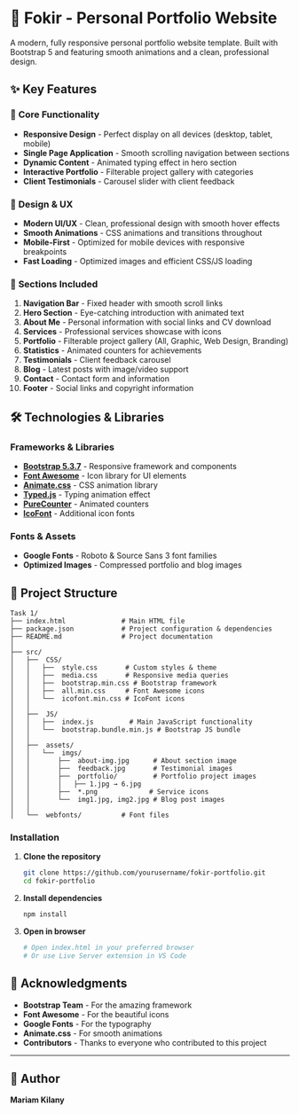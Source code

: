 # 🎨 Fokir - Personal Portfolio Website

 A modern, fully responsive personal portfolio website template. Built with Bootstrap 5 and featuring smooth animations and a clean, professional design.


## ✨ Key Features

### 🎯 **Core Functionality**
- **Responsive Design** - Perfect display on all devices (desktop, tablet, mobile)
- **Single Page Application** - Smooth scrolling navigation between sections
- **Dynamic Content** - Animated typing effect in hero section
- **Interactive Portfolio** - Filterable project gallery with categories
- **Client Testimonials** - Carousel slider with client feedback

### 🎨 **Design & UX**
- **Modern UI/UX** - Clean, professional design with smooth hover effects
- **Smooth Animations** - CSS animations and transitions throughout
- **Mobile-First** - Optimized for mobile devices with responsive breakpoints
- **Fast Loading** - Optimized images and efficient CSS/JS loading

### 📱 **Sections Included**
1. **Navigation Bar** - Fixed header with smooth scroll links
2. **Hero Section** - Eye-catching introduction with animated text
3. **About Me** - Personal information with social links and CV download
4. **Services** - Professional services showcase with icons
5. **Portfolio** - Filterable project gallery (All, Graphic, Web Design, Branding)
6. **Statistics** - Animated counters for achievements
7. **Testimonials** - Client feedback carousel
8. **Blog** - Latest posts with image/video support
9. **Contact** - Contact form and information
10. **Footer** - Social links and copyright information

## 🛠️ Technologies & Libraries

### **Frameworks & Libraries**
- **[Bootstrap 5.3.7](https://getbootstrap.com/)** - Responsive framework and components
- **[Font Awesome](https://fontawesome.com/)** - Icon library for UI elements
- **[Animate.css](https://animate.style/)** - CSS animation library
- **[Typed.js](https://mattboldt.com/demos/typed-js/)** - Typing animation effect
- **[PureCounter](https://github.com/srexi/purecounterjs)** - Animated counters
- **[IcoFont](https://icofont.com/)** - Additional icon fonts

### **Fonts & Assets**
- **Google Fonts** - Roboto & Source Sans 3 font families
- **Optimized Images** - Compressed portfolio and blog images

## 📁 Project Structure

```
Task 1/
├── index.html              # Main HTML file
├── package.json            # Project configuration & dependencies
├── README.md               # Project documentation
│
├── src/
│   ├──  CSS/
│   │   ├──  style.css       # Custom styles & theme
│   │   ├──  media.css       # Responsive media queries
│   │   ├──  bootstrap.min.css # Bootstrap framework
│   │   ├──  all.min.css     # Font Awesome icons
│   │   └──  icofont.min.css # IcoFont icons
│   │
│   ├──  JS/
│   │   ├──  index.js         # Main JavaScript functionality
│   │   └──  bootstrap.bundle.min.js # Bootstrap JS bundle
│   │
│   ├──  assets/
│   │   └──  imgs/
│   │       ├──  about-img.jpg      # About section image
│   │       ├──  feedback.jpg       # Testimonial images
│   │       ├──  portfolio/         # Portfolio project images
│   │       │   ├── 1.jpg → 6.jpg
│   │       ├──  *.png             # Service icons
│   │       └──  img1.jpg, img2.jpg # Blog post images
│   │
│   └──  webfonts/          # Font files
```

### **Installation**

1. **Clone the repository**
   ```bash
   git clone https://github.com/yourusername/fokir-portfolio.git
   cd fokir-portfolio
   ```

2. **Install dependencies**
   ```bash
   npm install
   ```

3. **Open in browser**
   ```bash
   # Open index.html in your preferred browser
   # Or use Live Server extension in VS Code
   ```
## 🙏 Acknowledgments

- **Bootstrap Team** - For the amazing framework
- **Font Awesome** - For the beautiful icons
- **Google Fonts** - For the typography
- **Animate.css** - For smooth animations
- **Contributors** - Thanks to everyone who contributed to this project

---

## 👤 Author

**Mariam Kilany**  